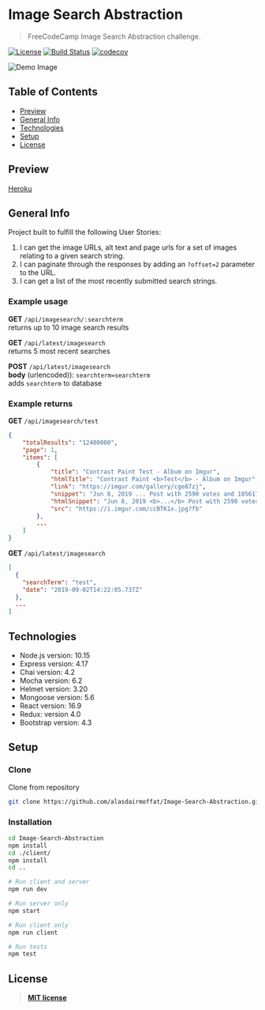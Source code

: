 # Image Search Abstraction

> FreeCodeCamp Image Search Abstraction challenge.

[![License](https://img.shields.io/:license-mit-blue.svg?style=flat-square)](https://badges.mit-license.org)
[![Build Status](https://travis-ci.com/alasdairmoffat/Image-Search-Abstraction.svg?branch=master)](https://travis-ci.com/alasdairmoffat/Image-Search-Abstraction)
[![codecov](https://codecov.io/gh/alasdairmoffat/Image-Search-Abstraction/branch/master/graph/badge.svg)](https://codecov.io/gh/alasdairmoffat/Image-Search-Abstraction)

![Demo Image](../assets/demo-image.png?raw=true)

## Table of Contents

- [Preview](#preview)
- [General Info](#general-info)
- [Technologies](#technologies)
- [Setup](#setup)
- [License](#license)

## Preview

[Heroku](https://mern-image-search-abstraction.herokuapp.com)

## General Info

Project built to fulfill the following User Stories:

1. I can get the image URLs, alt text and page urls for a set of images relating to a given search string.
2. I can paginate through the responses by adding an `?offset=2` parameter to the URL.
3. I can get a list of the most recently submitted search strings.

### Example usage

**GET** `/api/imagesearch/:searchterm`  
returns up to 10 image search results

**GET** `/api/latest/imagesearch`  
returns 5 most recent searches

**POST** `/api/latest/imagesearch`  
**body** (urlencoded)): `searchterm=searchterm`  
adds `searchterm` to database

### Example returns

**GET** `/api/imagesearch/test`

```json
{
    "totalResults": "12400000",
    "page": 1,
    "items": [
        {
            "title": "Contrast Paint Test - Album on Imgur",
            "htmlTitle": "Contrast Paint <b>Test</b> - Album on Imgur",
            "link": "https://imgur.com/gallery/cge87zj",
            "snippet": "Jun 8, 2019 ... Post with 2590 votes and 105617 views. Shared by Ymir. Contrast Paint Test.",
            "htmlSnippet": "Jun 8, 2019 <b>...</b> Post with 2590 votes and 105617 views. Shared by Ymir. Contrast Paint <b>Test</b>.",
            "src": "https://i.imgur.com/ccBTK1x.jpg?fb"
        },
        ...
    ]
}
```

**GET** `/api/latest/imagesearch`

```json
[
  {
    "searchTerm": "test",
    "date": "2019-09-02T14:22:05.737Z"
  },
  ...
]
```

## Technologies

- Node.js version: 10.15
- Express version: 4.17
- Chai version: 4.2
- Mocha version: 6.2
- Helmet version: 3.20
- Mongoose version: 5.6
- React version: 16.9
- Redux: version 4.0
- Bootstrap version: 4.3

## Setup

### Clone

Clone from repository

```bash
git clone https://github.com/alasdairmoffat/Image-Search-Abstraction.git
```

### Installation

```bash
cd Image-Search-Abstraction
npm install
cd ./client/
npm install
cd ..

# Run client and server
npm run dev

# Run server only
npm start

# Run client only
npm run client

# Run tests
npm test
```

## License

> **[MIT license](https://opensource.org/licenses/mit-license.php)**
